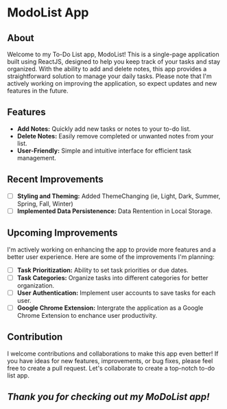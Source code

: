 # ModoList App

## About

Welcome to my To-Do List app, ModoList! This is a single-page application built using ReactJS, designed to help you keep track of your tasks and stay organized. With the ability to add and delete notes, this app provides a straightforward solution to manage your daily tasks. Please note that I'm actively working on improving the application, so expect updates and new features in the future.

## Features

- **Add Notes:** Quickly add new tasks or notes to your to-do list.
- **Delete Notes:** Easily remove completed or unwanted notes from your list.
- **User-Friendly:** Simple and intuitive interface for efficient task management.

## Recent Improvements

- [ ] **Styling and Theming:** Added ThemeChanging (ie, Light, Dark, Summer, Spring, Fall, Winter)
- [ ] **Implemented Data Persistenence:** Data Rentention in Local Storage. 

## Upcoming Improvements

I'm actively working on enhancing the app to provide more features and a better user experience. Here are some of the improvements I'm planning:

- [ ] **Task Prioritization:** Ability to set task priorities or due dates.
- [ ] **Task Categories:** Organize tasks into different categories for better organization.
- [ ] **User Authentication:** Implement user accounts to save tasks for each user.
- [ ] **Google Chrome Extension:** Intergrate the application as a Google Chrome Extension to enchance user productivity.

## Contribution

I welcome contributions and collaborations to make this app even better! If you have ideas for new features, improvements, or bug fixes, please feel free to create a pull request. Let's collaborate to create a top-notch to-do list app.

## ***Thank you for checking out my MoDoList app!***
